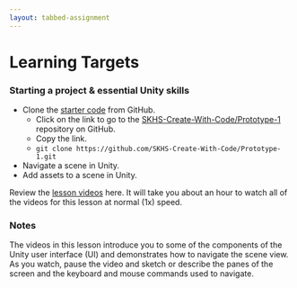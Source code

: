 ```yaml
---
layout: tabbed-assignment
---
```


# Learning Targets

[lesson]: <https://learn.unity.com/tutorial/set-up-your-first-project-in-unity?courseId=5cf96c41edbc2a2ca6e8810f&projectId=5caccdfbedbc2a3cef0efe63>
[slides]: <>
[template]: <>
[starter-code]: <https://github.com/SKHS-Create-With-Code/Prototype-1.git>

### Starting a project & essential Unity skills
* Clone the [starter code][starter-code] from GitHub.
  - Click on the link to go to the [SKHS-Create-With-Code/Prototype-1][starter-code] repository on GitHub.
  - Copy the link.
  - ```git clone https://github.com/SKHS-Create-With-Code/Prototype-1.git```
* Navigate a scene in Unity.
* Add assets to a scene in Unity.

Review the [lesson videos][lesson] here. It will take you about an hour to watch all of the videos for this lesson at normal (1x) speed.

### Notes

The videos in this lesson introduce you to some of the components of the Unity user interface (UI) and demonstrates how to navigate the scene view. As you watch, pause the video and sketch or describe the panes of the screen and the keyboard and mouse commands used to navigate.
